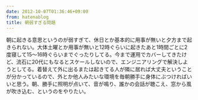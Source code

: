 ```yaml
---
date: 2012-10-07T01:36:46+09:00
from: hatenablog
title: 朝弱すぎる問題
---
```


<p>朝に起きる意思というのが弱すぎて、休日とか基本的に用事が無いと夕方まで起きられない。大体土曜とか用事が無いと12時ぐらいに起きたあと1時間ごとに2度寝して15〜16時ぐらいまでぐったりしてる。今まで運用でカバーしてきたけど、流石に20代にもなるとスケールしないので、エンジニアリングで解決しようとしてる。着替えて外に出るまたは起きてる人が隣に居れば大丈夫ということが分かっているので、外とか他人みたいな環境を毎朝勝手に身体にぶつければいいと思う。朝、勝手に照明が点いて、音が鳴り、誰かの会話が聴こえ、窓から風が吹き込む、というのをやりたい。</p>


